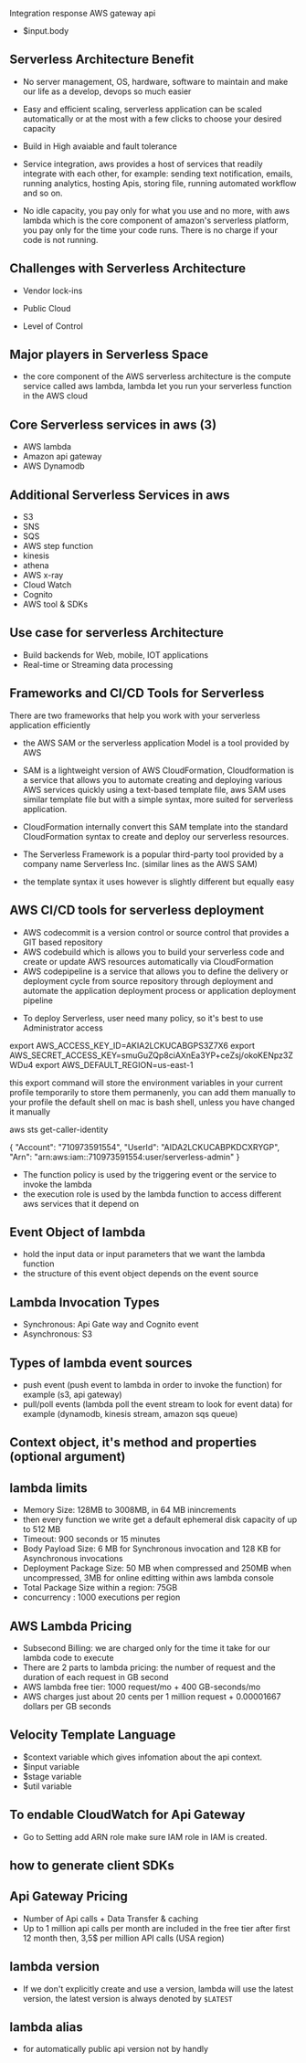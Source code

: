 Integration response AWS gateway api

- \$input.body

## Serverless Architecture Benefit

- No server management, OS, hardware, software to maintain and make our life as a develop, devops so much easier

- Easy and efficient scaling, serverless application can be scaled automatically or at the most with a few clicks to choose your desired capacity

- Build in High avaiable and fault tolerance

- Service integration, aws provides a host of services that readily integrate with each other, for example: sending text notification, emails, running analytics, hosting Apis, storing file, running automated workflow and so on.

- No idle capacity, you pay only for what you use and no more, with aws lambda which is the core component of amazon's serverless platform, you pay only for the time your code runs. There is no charge if your code is not running.

## Challenges with Serverless Architecture

- Vendor lock-ins

- Public Cloud

- Level of Control

## Major players in Serverless Space

- the core component of the AWS serverless architecture is the compute service called aws lambda, lambda let you run your serverless function in the AWS cloud

## Core Serverless services in aws (3)

- AWS lambda
- Amazon api gateway
- AWS Dynamodb

## Additional Serverless Services in aws

- S3
- SNS
- SQS
- AWS step function
- kinesis
- athena
- AWS x-ray
- Cloud Watch
- Cognito
- AWS tool & SDKs

## Use case for serverless Architecture

- Build backends for Web, mobile, IOT applications
- Real-time or Streaming data processing

## Frameworks and CI/CD Tools for Serverless

There are two frameworks that help you work with your serverless application efficiently

- the AWS SAM or the serverless application Model is a tool provided by AWS

* SAM is a lightweight version of AWS CloudFormation, Cloudformation is a service that allows you to automate creating and deploying various AWS services quickly using a text-based template file, aws SAM uses similar template file but with a simple syntax, more suited for serverless application.

* CloudFormation internally convert this SAM template into the standard CloudFormation syntax to create and deploy our serverless resources.

- The Serverless Framework is a popular third-party tool provided by a company name Serverless Inc. (similar lines as the AWS SAM)

* the template syntax it uses however is slightly different but equally easy

## AWS CI/CD tools for serverless deployment

- AWS codecommit is a version control or source control that provides a GIT based repository
- AWS codebuild which is allows you to build your serverless code and create or update AWS resources automatically via CloudFormation
- AWS codepipeline is a service that allows you to define the delivery or deployment cycle from source repository through deployment and automate the application deployment process or application deployment pipeline

* To deploy Serverless, user need many policy, so it's best to use Administrator access

export AWS_ACCESS_KEY_ID=AKIA2LCKUCABGPS3Z7X6
export AWS_SECRET_ACCESS_KEY=smuGuZQp8ciAXnEa3YP+ceZsj/okoKENpz3ZWDu4
export AWS_DEFAULT_REGION=us-east-1

this export command will store the environment variables in your current profile temporarily
to store them permanenly, you can add them manually to your profile the default shell on mac is bash shell, unless you have changed it manually

aws sts get-caller-identity

{
"Account": "710973591554",
"UserId": "AIDA2LCKUCABPKDCXRYGP",
"Arn": "arn:aws:iam::710973591554:user/serverless-admin"
}

- The function policy is used by the triggering event or the service to invoke the lambda
- the execution role is used by the lambda function to access different aws services that it depend on

## Event Object of lambda

- hold the input data or input parameters that we want the lambda function
- the structure of this event object depends on the event source

## Lambda Invocation Types

- Synchronous: Api Gate way and Cognito event
- Asynchronous: S3

## Types of lambda event sources

- push event (push event to lambda in order to invoke the function) for example (s3, api gateway)
- pull/poll events (lambda poll the event stream to look for event data) for example (dynamodb, kinesis stream, amazon sqs queue)

## Context object, it's method and properties (optional argument)

## lambda limits

- Memory Size: 128MB to 3008MB, in 64 MB inincrements
- then every function we write get a default ephemeral disk capacity of up to 512 MB
- Timeout: 900 seconds or 15 minutes
- Body Payload Size: 6 MB for Synchronous invocation and 128 KB for Asynchronous invocations
- Deployment Package Size: 50 MB when compressed and 250MB when uncompressed, 3MB for online editting within aws lambda console
- Total Package Size within a region: 75GB
- concurrency : 1000 executions per region

## AWS Lambda Pricing

- Subsecond Billing: we are charged only for the time it take for our lambda code to execute
- There are 2 parts to lambda pricing: the number of request and the duration of each request in GB second
- AWS lambda free tier: 1000 request/mo + 400 GB-seconds/mo
- AWS charges just about 20 cents per 1 million request + 0.00001667 dollars per GB seconds

## Velocity Template Language

- \$context variable which gives infomation about the api context.
- \$input variable
- \$stage variable
- \$util variable

## To endable CloudWatch for Api Gateway

- Go to Setting add ARN role make sure IAM role in IAM is created.

## how to generate client SDKs

## Api Gateway Pricing

- Number of Api calls + Data Transfer & caching
- Up to 1 million api calls per month are included in the free tier after first 12 month then, 3,5\$ per million API calls (USA region)

## lambda version

- If we don't explicitly create and use a version, lambda will use the latest version, the latest version is always denoted by `$LATEST`

## lambda alias

- for automatically public api version not by handly
